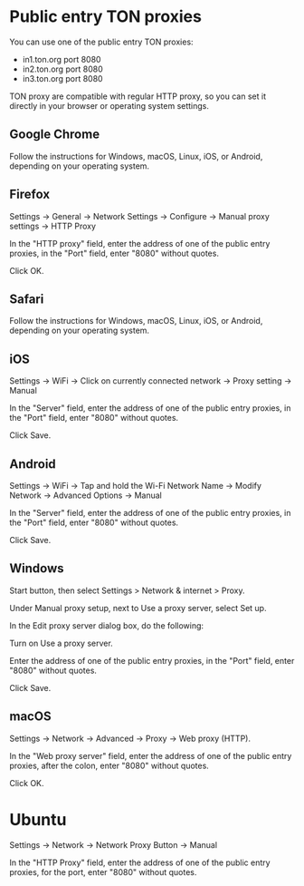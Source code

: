 # Public entry TON proxies

You can use one of the public entry TON proxies:

* in1.ton.org port 8080
* in2.ton.org port 8080
* in3.ton.org port 8080

TON proxy are compatible with regular HTTP proxy, so you can set it directly in your browser or operating system settings.

## Google Chrome 

Follow the instructions for Windows, macOS, Linux, iOS, or Android, depending on your operating system.

## Firefox 

Settings -> General -> Network Settings -> Configure -> Manual proxy settings -> HTTP Proxy

In the "HTTP proxy" field, enter the address of one of the public entry proxies, in the "Port" field, enter "8080" without quotes.

Click OK.

## Safari

Follow the instructions for Windows, macOS, Linux, iOS, or Android, depending on your operating system.

## iOS

Settings -> WiFi -> Click on currently connected network -> Proxy setting -> Manual

In the "Server" field, enter the address of one of the public entry proxies, in the "Port" field, enter "8080" without quotes.

Click Save.

## Android

Settings -> WiFi -> Tap and hold the Wi-Fi Network Name -> Modify Network -> Advanced Options -> Manual

In the "Server" field, enter the address of one of the public entry proxies, in the "Port" field, enter "8080" without quotes.

Click Save.

## Windows

Start button, then select Settings  > Network & internet  > Proxy.

Under Manual proxy setup, next to Use a proxy server, select Set up.

In the Edit proxy server dialog box, do the following:

Turn on Use a proxy server.

Enter the address of one of the public entry proxies, in the "Port" field, enter "8080" without quotes.

Click Save.

## macOS

Settings -> Network -> Advanced -> Proxy -> Web proxy (HTTP).

In the "Web proxy server" field, enter the address of one of the public entry proxies, after the colon, enter "8080" without quotes.

Click OK.

# Ubuntu

Settings -> Network -> Network Proxy Button -> Manual

In the "HTTP Proxy" field, enter the address of one of the public entry proxies, for the port, enter "8080" without quotes.
